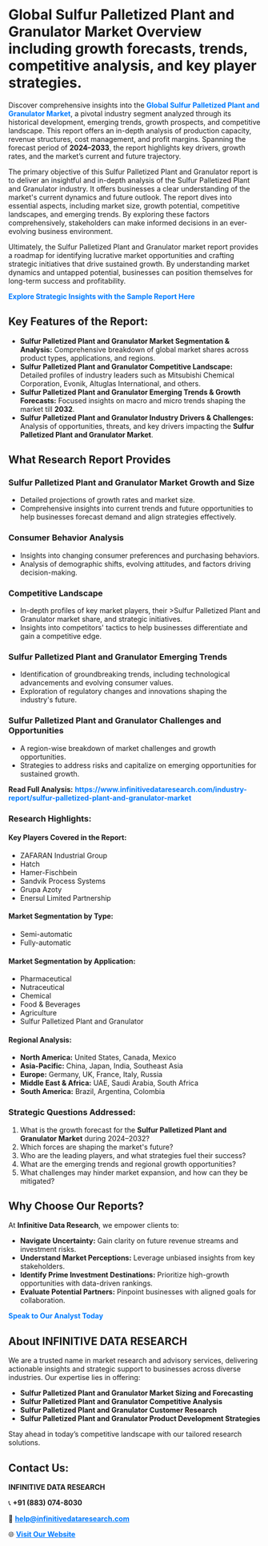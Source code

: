<h1>Global Sulfur Palletized Plant and Granulator Market Overview including growth forecasts, trends, competitive analysis, and key player strategies.</h1>
<p>
Discover comprehensive insights into the 
<a href="https://www.infinitivedataresearch.com/industry-report/sulfur-palletized-plant-and-granulator-market" rel="dofollow" style="color: #007BFF; text-decoration: none;"><strong>Global Sulfur Palletized Plant and Granulator Market</strong></a>, a pivotal industry segment analyzed through its historical development, emerging trends, growth prospects, and competitive landscape. This report offers an in-depth analysis of production capacity, revenue structures, cost management, and profit margins. Spanning the forecast period of <strong>2024–2033</strong>, the report highlights key drivers, growth rates, and the market’s current and future trajectory.
</p>
<p>
The primary objective of this Sulfur Palletized Plant and Granulator report is to deliver an insightful and in-depth analysis of the Sulfur Palletized Plant and Granulator industry. It offers businesses a clear understanding of the market's current dynamics and future outlook. The report dives into essential aspects, including market size, growth potential, competitive landscapes, and emerging trends. By exploring these factors comprehensively, stakeholders can make informed decisions in an ever-evolving business environment.
</p>
<p>
Ultimately, the Sulfur Palletized Plant and Granulator market report provides a roadmap for identifying lucrative market opportunities and crafting strategic initiatives that drive sustained growth. By understanding market dynamics and untapped potential, businesses can position themselves for long-term success and profitability.
</p>
<p>
<a href="https://www.infinitivedataresearch.com/request-sample/reportId=110115" style="color: #007BFF; text-decoration: none;"><strong>Explore Strategic Insights with the Sample Report Here</strong></a>
</p>

<h2>Key Features of the Report:</h2>
<ul>
<li><strong>Sulfur Palletized Plant and Granulator Market Segmentation & Analysis:</strong> Comprehensive breakdown of global market shares across product types, applications, and regions.</li>
<li><strong>Sulfur Palletized Plant and Granulator Competitive Landscape:</strong> Detailed profiles of industry leaders such as Mitsubishi Chemical Corporation, Evonik, Altuglas International, and others.</li>
<li><strong>Sulfur Palletized Plant and Granulator Emerging Trends & Growth Forecasts:</strong> Focused insights on macro and micro trends shaping the market till <strong>2032</strong>.</li>
<li><strong>Sulfur Palletized Plant and Granulator Industry Drivers & Challenges:</strong> Analysis of opportunities, threats, and key drivers impacting the <strong>Sulfur Palletized Plant and Granulator Market</strong>.</li>
</ul>

<h2>What Research Report Provides</h2>
<h3>Sulfur Palletized Plant and Granulator Market Growth and Size</h3>
<ul>
<li>Detailed projections of growth rates and market size.</li>
<li>Comprehensive insights into current trends and future opportunities to help businesses forecast demand and align strategies effectively.</li>
</ul>

<h3>Consumer Behavior Analysis</h3>
<ul>
<li>Insights into changing consumer preferences and purchasing behaviors.</li>
<li>Analysis of demographic shifts, evolving attitudes, and factors driving decision-making.</li>
</ul>

<h3>Competitive Landscape</h3>
<ul>
<li>In-depth profiles of key market players, their >Sulfur Palletized Plant and Granulator market share, and strategic initiatives.</li>
<li>Insights into competitors' tactics to help businesses differentiate and gain a competitive edge.</li>
</ul>

<h3>Sulfur Palletized Plant and Granulator Emerging Trends</h3>
<ul>
<li>Identification of groundbreaking trends, including technological advancements and evolving consumer values.</li>
<li>Exploration of regulatory changes and innovations shaping the industry's future.</li>
</ul>

<h3>Sulfur Palletized Plant and Granulator Challenges and Opportunities</h3>
<ul>
<li>A region-wise breakdown of market challenges and growth opportunities.</li>
<li>Strategies to address risks and capitalize on emerging opportunities for sustained growth.</li>
</ul>
<p><strong>Read Full Analysis:</strong> <a href="https://www.infinitivedataresearch.com/industry-report/sulfur-palletized-plant-and-granulator-market" rel="dofollow" style="color: #007BFF; text-decoration: none;"><strong>https://www.infinitivedataresearch.com/industry-report/sulfur-palletized-plant-and-granulator-market</strong></a></p>
<h3>Research Highlights:</h3>
<h4>Key Players Covered in the Report:</h4>
<ul><li>ZAFARAN Industrial Group</li><li>Hatch</li><li>Hamer-Fischbein</li><li>Sandvik Process Systems</li><li>Grupa Azoty</li><li>Enersul Limited Partnership</li></ul>
<h4>Market Segmentation by Type:</h4>
<ul><li>Semi-automatic</li><li>Fully-automatic</li></ul>
<h4>Market Segmentation by Application:</h4>
<ul><li>Pharmaceutical</li><li>Nutraceutical</li><li>Chemical</li><li>Food &amp; Beverages</li><li>Agriculture</li><li>Sulfur Palletized Plant and Granulator</li></ul>

<h4>Regional Analysis:</h4>
<ul>
<li><strong>North America:</strong> United States, Canada, Mexico</li>
<li><strong>Asia-Pacific:</strong> China, Japan, India, Southeast Asia</li>
<li><strong>Europe:</strong> Germany, UK, France, Italy, Russia</li>
<li><strong>Middle East & Africa:</strong> UAE, Saudi Arabia, South Africa</li>
<li><strong>South America:</strong> Brazil, Argentina, Colombia</li>
</ul>

<h3>Strategic Questions Addressed:</h3>
<ol>
<li>What is the growth forecast for the <strong>Sulfur Palletized Plant and Granulator Market</strong> during 2024–2032?</li>
<li>Which forces are shaping the market's future?</li>
<li>Who are the leading players, and what strategies fuel their success?</li>
<li>What are the emerging trends and regional growth opportunities?</li>
<li>What challenges may hinder market expansion, and how can they be mitigated?</li>
</ol>

<h2>Why Choose Our Reports?</h2>
<p>At <strong>Infinitive Data Research</strong>, we empower clients to:</p>
<ul>
<li><strong>Navigate Uncertainty:</strong> Gain clarity on future revenue streams and investment risks.</li>
<li><strong>Understand Market Perceptions:</strong> Leverage unbiased insights from key stakeholders.</li>
<li><strong>Identify Prime Investment Destinations:</strong> Prioritize high-growth opportunities with data-driven rankings.</li>
<li><strong>Evaluate Potential Partners:</strong> Pinpoint businesses with aligned goals for collaboration.</li>
</ul>
<p><a href="https://www.infinitivedataresearch.com/industry-report/sulfur-palletized-plant-and-granulator-market" rel="dofollow" style="color: #007BFF; text-decoration: none;"><strong>Speak to Our Analyst Today</strong></a></p>

<h2>About INFINITIVE DATA RESEARCH</h2>
<p>We are a trusted name in market research and advisory services, delivering actionable insights and strategic support to businesses across diverse industries. Our expertise lies in offering:</p>
<ul>
<li><strong>Sulfur Palletized Plant and Granulator Market Sizing and Forecasting</strong></li>
<li><strong>Sulfur Palletized Plant and Granulator Competitive Analysis</strong></li>
<li><strong>Sulfur Palletized Plant and Granulator Customer Research</strong></li>
<li><strong>Sulfur Palletized Plant and Granulator Product Development Strategies</strong></li>
</ul>
<p>Stay ahead in today’s competitive landscape with our tailored research solutions.</p>

<h2>Contact Us:</h2>
<p><strong>INFINITIVE DATA RESEARCH</strong></p>
<p>📞 <strong>+91 (883) 074-8030</strong></p>
<p>📧 <strong><a href="mailto:help@infinitivedataresearch.com" style="color: #007BFF;">help@infinitivedataresearch.com</a></strong></p>
<p>🌐 <strong><a href="https://www.infinitivedataresearch.com" rel="dofollow" style="color: #007BFF;">Visit Our Website</a></strong></p>